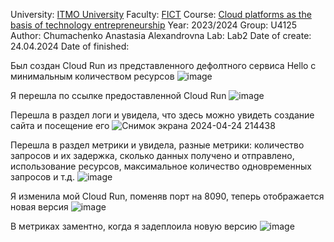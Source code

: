 University: [ITMO University](https://itmo.ru/ru/)
Faculty: [FICT](https://ftmi.itmo.ru/)
Course: [Cloud platforms as the basis of technology entrepreneurship](https://itmo-ict-faculty.github.io/cloud-platforms-as-the-basis-of-technology-entrepreneurship/) 
Year: 2023/2024
Group: U4125
Author: Chumachenko Anastasia Alexandrovna
Lab: Lab2
Date of create: 24.04.2024
Date of finished:

Был создан Cloud Run из представленного дефолтного сервиса Hello с минимальным количеством ресурсов
![image](https://github.com/Turmalyne/2023_2024-cloud-platforms-as-the-basis-of-technology-entrepreneurship-U4125-chumachenko_a_a/assets/164026253/769f4bd4-cf07-4f33-aac5-a933f6551a1e)

Я перешла по ссылке предоставленной Cloud Run
![image](https://github.com/Turmalyne/2023_2024-cloud-platforms-as-the-basis-of-technology-entrepreneurship-U4125-chumachenko_a_a/assets/164026253/dbbee718-be40-4652-ac45-587ce7b97e57)

Перешла в раздел логи и увидела, что здесь можно увидеть создание сайта и посещение его
![Снимок экрана 2024-04-24 214438](https://github.com/Turmalyne/2023_2024-cloud-platforms-as-the-basis-of-technology-entrepreneurship-U4125-chumachenko_a_a/assets/164026253/c2badf77-3f1e-4330-a48f-fcf3abe5f160)

Перешла в раздел метрики и увидела, разные метрики: количество запросов и их задержка, сколько данных получено и отправлено, использование ресурсов, максимальное количество одновременных запросов и т.д.
![image](https://github.com/Turmalyne/2023_2024-cloud-platforms-as-the-basis-of-technology-entrepreneurship-U4125-chumachenko_a_a/assets/164026253/e653d3f6-3c02-494c-bedc-0a7e73cd6b66)

Я изменила мой Cloud Run, поменяв порт на 8090, теперь отображается новая версия
![image](https://github.com/Turmalyne/2023_2024-cloud-platforms-as-the-basis-of-technology-entrepreneurship-U4125-chumachenko_a_a/assets/164026253/95b74509-b50f-42b0-ae7b-09f2acac9a52)
 
В метриках заментно, когда я задеплоила новую версию
![image](https://github.com/Turmalyne/2023_2024-cloud-platforms-as-the-basis-of-technology-entrepreneurship-U4125-chumachenko_a_a/assets/164026253/e7a2c0eb-de99-41dc-900b-d7423139afaf)


